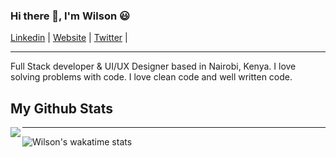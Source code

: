 ### Hi there 👋, I'm Wilson 😃

[Linkedin](https://www.linkedin.com/in/WilsonKinyua/) |
[Website](https://wilsonkinyua.vercel.app/) |
[Twitter](https://twitter.com/_wilsonkinyua) |


---

Full Stack developer & UI/UX Designer based in Nairobi, Kenya. I love solving problems with code. I love clean code and well written code.
<!-- - 🌱 If you want to begin the journey of a web/application developer , I would recommend this course on [UDEMY](https://www.udemy.com/course/the-web-developer-bootcamp/)
- 📝 I’m looking to collaborate on Frontend or backend projects.
- 📫 How to reach me: [@developerwilson](https://www.linkedin.com/in/WilsonKinyua/) -->

## My Github Stats

<a href="https://readme-stats-cfgj2cxdy.vercel.app/api?username=wilsonkinyua&count_private=true&show_icons=true&theme=cobalt">
  <img  align="left" src = "https://github-readme-streak-stats.herokuapp.com/?user=wilsonkinyua">
</a>

</a>

---

![Wilson's wakatime stats](https://github-readme-stats.vercel.app/api/wakatime?username=wilsonkinyua&theme=gotham&layout=compact)

